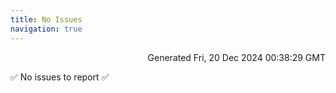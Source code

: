 ```yaml
---
title: No Issues
navigation: true
---
```


<p style="text-align:right;color:#cccs">
Generated Fri, 20 Dec 2024 00:38:29 GMT
</p>
<p>✅ No issues to report ✅</p>



